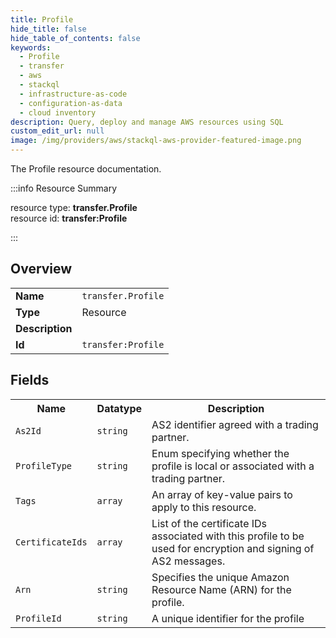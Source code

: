 ```yaml
---
title: Profile
hide_title: false
hide_table_of_contents: false
keywords:
  - Profile
  - transfer
  - aws
  - stackql
  - infrastructure-as-code
  - configuration-as-data
  - cloud inventory
description: Query, deploy and manage AWS resources using SQL
custom_edit_url: null
image: /img/providers/aws/stackql-aws-provider-featured-image.png
---
```

The Profile resource documentation.

:::info Resource Summary

<div class="row">
<div class="providerDocColumn">
<span>resource type:&nbsp;<b>transfer.Profile</b></span><br />
<span>resource id:&nbsp;<b>transfer:Profile</b></span><br />
</div>
</div>

:::

## Overview
<table><tbody>
<tr><td><b>Name</b></td><td><code>transfer.Profile</code></td></tr>
<tr><td><b>Type</b></td><td>Resource</td></tr>
<tr><td><b>Description</b></td><td></td></tr>
<tr><td><b>Id</b></td><td><code>transfer:Profile</code></td></tr>
</tbody></table>

## Fields
<table><tbody>
<tr><th>Name</th><th>Datatype</th><th>Description</th></tr>
<tr><td><code>As2Id</code></td><td><code>string</code></td><td>AS2 identifier agreed with a trading partner.</td></tr><tr><td><code>ProfileType</code></td><td><code>string</code></td><td>Enum specifying whether the profile is local or associated with a trading partner.</td></tr><tr><td><code>Tags</code></td><td><code>array</code></td><td>An array of key-value pairs to apply to this resource.</td></tr><tr><td><code>CertificateIds</code></td><td><code>array</code></td><td>List of the certificate IDs associated with this profile to be used for encryption and signing of AS2 messages.</td></tr><tr><td><code>Arn</code></td><td><code>string</code></td><td>Specifies the unique Amazon Resource Name (ARN) for the profile.</td></tr><tr><td><code>ProfileId</code></td><td><code>string</code></td><td>A unique identifier for the profile</td></tr>
</tbody></table>